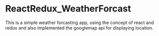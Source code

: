 # ReactRedux_WeatherForcast
This is a simple weather forcasting app, using the concept of react and redux and also implemented the googlemap api for displaying location.
